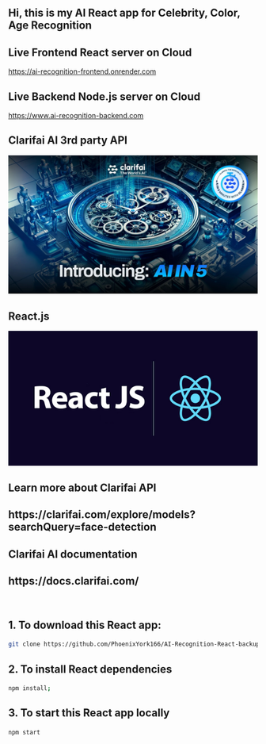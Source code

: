 <h2>Hi, this is my AI React app for Celebrity, Color, Age Recognition</h2>
<h2>Live Frontend React server on Cloud</h2>
<a class="btn btn-inv projects__btn-inv"
    href="https://ai-recognition-frontend.onrender.com"
    target="_blank"
>https://ai-recognition-frontend.onrender.com</a>
<!-- <h2>https://ai-recognition-frontend.onrender.com</h2> -->
<br/>

<h2>Live Backend Node.js server on Cloud</h2>
<a class="btn btn-inv projects__btn-inv"
    href="https://www.ai-recognition-backend.com"
    target="_blank"
>https://www.ai-recognition-backend.com</a>
<!-- <h2>https://www.ai-recognition-backend.com</h2> -->

<h2>Clarifai AI 3rd party API</h2>
<img src="./assets/clarifai-ai.png" alt="clarifai-ai" />
<br/>
<h2>React.js</h2>
<img src="./assets//React.jpg" alt="react" />
<br/>

<h2>Learn more about Clarifai API</h2>
<h2>https://clarifai.com/explore/models?searchQuery=face-detection</h2>
<h2>Clarifai AI documentation</h2>
<h2>https://docs.clarifai.com/</h2>
<br/>

<h2>1. To download this React app:</h2>

```bash
git clone https://github.com/PhoenixYork166/AI-Recognition-React-backup;
```

<h2>2. To install React dependencies</h2>

```bash
npm install;
```

<h2>3. To start this React app locally</h2>

```bash
npm start
```
